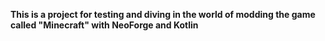 **This is a project for testing and diving in the world of modding the game called "Minecraft" with NeoForge and Kotlin**
